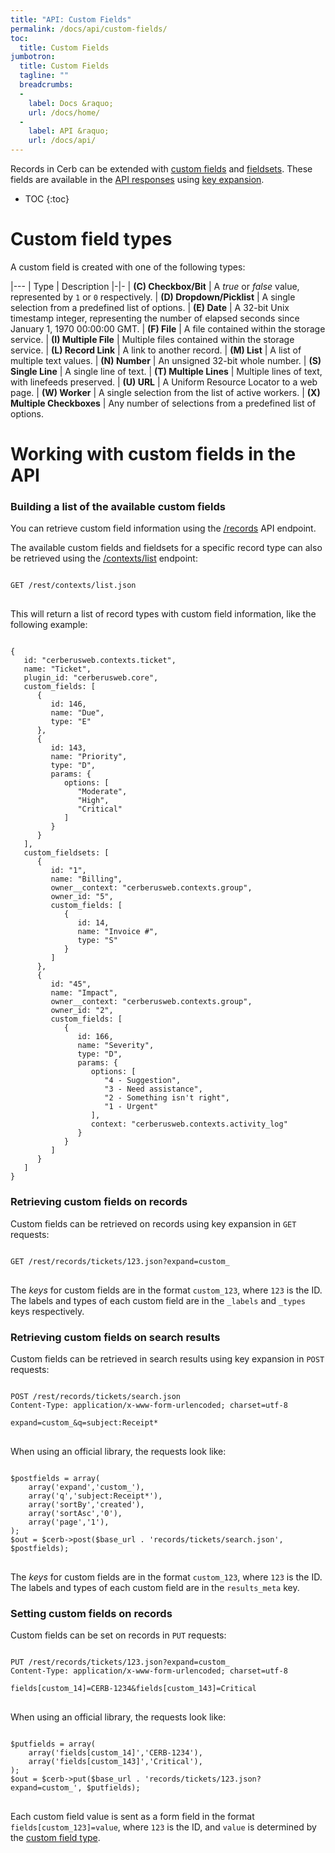 ```yaml
---
title: "API: Custom Fields"
permalink: /docs/api/custom-fields/
toc:
  title: Custom Fields
jumbotron:
  title: Custom Fields
  tagline: ""
  breadcrumbs:
  -
    label: Docs &raquo;
    url: /docs/home/
  -
    label: API &raquo;
    url: /docs/api/
---
```


Records in Cerb can be extended with [custom fields](/docs/custom-fields/) and [fieldsets](/docs/custom-fieldsets/).  These fields are available in the [API responses](/docs/api/responses/) using [key expansion](/docs/api/responses/#expanding-keys-in-api-requests).

* TOC
{:toc}

# Custom field types

A custom field is created with one of the following types:

|---
| Type | Description
|-|-
| **(C) Checkbox/Bit** | A *true* or *false* value, represented by `1` or `0` respectively.
| **(D) Dropdown/Picklist** | A single selection from a predefined list of options.
| **(E) Date** | A 32-bit Unix timestamp integer, representing the number of elapsed seconds since January 1, 1970 00:00:00 GMT.
| **(F) File** | A file contained within the storage service.
| **(I) Multiple File** | Multiple files contained within the storage service.
| **(L) Record Link** | A link to another record.
| **(M) List** | A list of multiple text values.
| **(N) Number** | An unsigned 32-bit whole number.
| **(S) Single Line** | A single line of text.
| **(T) Multiple Lines** | Multiple lines of text, with linefeeds preserved.
| **(U) URL** | A Uniform Resource Locator to a web page.
| **(W) Worker** | A single selection from the list of active workers.
| **(X) Multiple Checkboxes** | Any number of selections from a predefined list of options.

# Working with custom fields in the API

### Building a list of the available custom fields

You can retrieve custom field information using the [/records](/docs/api/endpoints/records/) API endpoint.

The available custom fields and fieldsets for a specific record type can also be retrieved using the [/contexts/list](/docs/api/endpoints/contexts/#list) endpoint:

<pre>
<code class="language-http">
GET /rest/contexts/list.json
</code>
</pre>

This will return a list of record types with custom field information, like the following example:

<pre>
<code class="language-json">
{
   id: "cerberusweb.contexts.ticket",
   name: "Ticket",
   plugin_id: "cerberusweb.core",
   custom_fields: [
      {
         id: 146,
         name: "Due",
         type: "E"
      },
      {
         id: 143,
         name: "Priority",
         type: "D",
         params: {
            options: [
               "Moderate",
               "High",
               "Critical"
            ]
         }
      }
   ],
   custom_fieldsets: [
      {
         id: "1",
         name: "Billing",
         owner__context: "cerberusweb.contexts.group",
         owner_id: "5",
         custom_fields: [
            {
               id: 14,
               name: "Invoice #",
               type: "S"
            }
         ]
      },
      {
         id: "45",
         name: "Impact",
         owner__context: "cerberusweb.contexts.group",
         owner_id: "2",
         custom_fields: [
            {
               id: 166,
               name: "Severity",
               type: "D",
               params: {
                  options: [
                     "4 - Suggestion",
                     "3 - Need assistance",
                     "2 - Something isn't right",
                     "1 - Urgent"
                  ],
                  context: "cerberusweb.contexts.activity_log"
               }
            }
         ]
      }
   ]
}</code>
</pre>

### Retrieving custom fields on records

Custom fields can be retrieved on records using key expansion in `GET` requests:

<pre>
<code class="language-http">
GET /rest/records/tickets/123.json?expand=custom_
</code>
</pre>

The *keys* for custom fields are in the format `custom_123`, where `123` is the ID.  The labels and types of each custom field are in the `_labels` and `_types` keys respectively.

### Retrieving custom fields on search results

Custom fields can be retrieved in search results using key expansion in `POST` requests:

<pre>
<code class="language-http">
POST /rest/records/tickets/search.json
Content-Type: application/x-www-form-urlencoded; charset=utf-8

expand=custom_&q=subject:Receipt*
</code>
</pre>

When using an official library, the requests look like:

<pre>
<code class="language-php">
$postfields = array(
    array('expand','custom_'),
    array('q','subject:Receipt*'),
    array('sortBy','created'),
    array('sortAsc','0'),
    array('page','1'),
);
$out = $cerb->post($base_url . 'records/tickets/search.json', $postfields);
</code>
</pre>

The *keys* for custom fields are in the format `custom_123`, where `123` is the ID.  The labels and types of each custom field are in the `results_meta` key.

### Setting custom fields on records

Custom fields can be set on records in `PUT` requests:

<pre>
<code class="language-http">
PUT /rest/records/tickets/123.json?expand=custom_
Content-Type: application/x-www-form-urlencoded; charset=utf-8

fields[custom_14]=CERB-1234&fields[custom_143]=Critical
</code>
</pre>

When using an official library, the requests look like:

<pre>
<code class="language-php">
$putfields = array(
    array('fields[custom_14]','CERB-1234'),
    array('fields[custom_143]','Critical'),
);
$out = $cerb->put($base_url . 'records/tickets/123.json?expand=custom_', $putfields);
</code>
</pre>

Each custom field value is sent as a form field in the format `fields[custom_123]=value`, where `123` is the ID, and `value` is determined by the [custom field type](#field-types).
